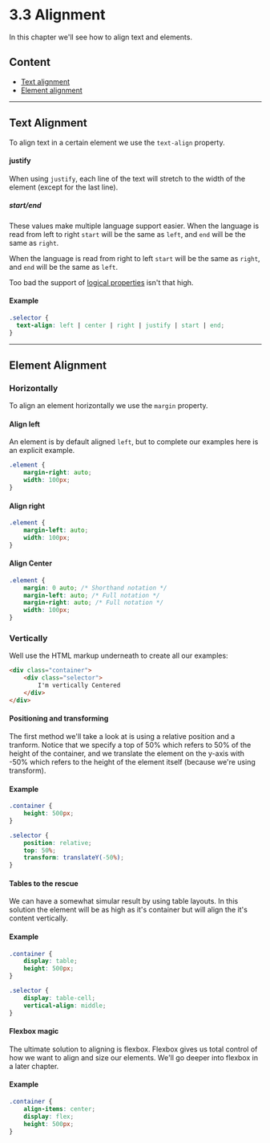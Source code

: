 # 3.3 Alignment

In this chapter we'll see how to align text and elements.

## Content

- [Text alignment](#text-alignment)
- [Element alignment](#element-alignment)

---

## Text Alignment

To align text in a certain element we use the `text-align` property.

#### justify

When using `justify`, each line of the text will stretch to the width of the element (except for the last line).

##### start/end

These values make multiple language support easier. When the language is read from left to right `start` will be the
same as `left`, and `end` will be the same as `right`.

When the language is read from right to left `start` will be the same as `right`, and `end` will be the same as `left`.

Too bad the support of [logical properties](http://caniuse.com/#search=logical) isn't that high.

#### Example

```css
.selector {
  text-align: left | center | right | justify | start | end;
}
```

---

## Element Alignment

### Horizontally

To align an element horizontally we use the `margin` property.

#### Align left

An element is by default aligned `left`, but to complete our examples here is an explicit example.

```css
.element {
    margin-right: auto;
    width: 100px;
}
```

#### Align right

```css
.element {
    margin-left: auto;
    width: 100px;
}
```

#### Align Center

```css
.element {
    margin: 0 auto; /* Shorthand notation */
    margin-left: auto; /* Full notation */
    margin-right: auto; /* Full notation */
    width: 100px;
}
```

### Vertically

Well use the HTML markup underneath to create all our examples:

```html
<div class="container">
    <div class="selector">
        I'm vertically Centered
    </div>
</div>
```

#### Positioning and transforming

The first method we'll take a look at is using a relative position and a tranform. Notice that we specify a top of 50%
which refers to 50% of the height of the container, and we translate the element on the y-axis with -50% which refers to
the height of the element itself (because we're using transform).

#### Example

```css
.container {
    height: 500px;
}

.selector {
    position: relative;
    top: 50%;
    transform: translateY(-50%);
}
```

#### Tables to the rescue

We can have a somewhat simular result by using table layouts. In this solution the element will be as high as it's
container but will align the it's content vertically.

#### Example

```css
.container {
    display: table;
    height: 500px;
}

.selector {
    display: table-cell;
    vertical-align: middle;
}
```

#### Flexbox magic

The ultimate solution to aligning is flexbox. Flexbox gives us total control of how we want to align and size our elements.
We'll go deeper into flexbox in a later chapter.

#### Example

```css
.container {
    align-items: center;
    display: flex;
    height: 500px;
}
```
